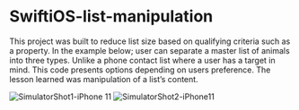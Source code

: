 # SwiftiOS-list-manipulation
This project was built to reduce list size based on qualifying criteria such as a property. In the example below; user can separate a master list of animals into three types. 
Unlike a phone contact list where a user has a target in mind. This code presents options depending on users preference. 
The lesson learned was manipulation of a list’s content. 

![SimulatorShot1-iPhone 11](https://user-images.githubusercontent.com/73205734/140003598-b4a02689-6939-4c80-bf9a-8b3610bbf321.png) ![SimulatorShot2-iPhone11](https://user-images.githubusercontent.com/73205734/140003695-7d913cd2-1901-42bb-855f-3cdcd82a9708.png)
